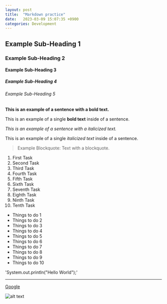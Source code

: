 ```yaml
---
layout: post
title:  "Markdown practice"
date:   2023-03-09 15:07:35 +0900
categories: Development
---
```


## Example Sub-Heading 1

### Example Sub-Heading 2

#### Example Sub-Heading 3

##### Example Sub-Heading 4

###### Example Sub-Heading 5

**This is an example of a sentence with a bold text.**

This is an example of a single **bold text** inside of a sentence.

*This is an example of a sentence with a italicized text.*

This is an example of a single *italicized text* inside of a sentence.

 > Example Blockquote: Text with a blockquote.

1. First Task
2. Second Task
3. Third Task
4. Fourth Task
5. Fifth Task
6. Sixth Task
7. Seventh Task
8. Eighth Task
9. Ninth Task
10. Tenth Task

- Things to do 1
- Things to do 2
- Things to do 3
- Things to do 4
- Things to do 5
- Things to do 6
- Things to do 7
- Things to do 8
- Things to do 9
- Things to do 10

 'System.out.println("Hello World");'

 ---

[Google](https://www.google.com)

 ![alt text](https://t4.ftcdn.net/jpg/03/47/30/79/240_F_347307999_GuDqoTSyZxMcCOfiByFzimXvj1gr48jA.jpg)
